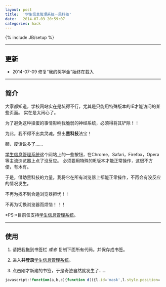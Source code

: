 ```yaml
---
layout: post
title:  '学生信息管理系统－黑科技'
date:   2014-07-03 20:59:07
categories: hack
---
```


{% include JB/setup %}

------

## 更新

* 2014-07-09 修复“我的奖学金”始终在载入

------

## 简介

大家都知道，学校网站实在是坑得不行，尤其是只能用特殊版本的IE才能访问的某些页面。
实在是太闹心了。

为了避免这种操蛋的事情影响我脆弱的神经系统，必须得将其铲除！！

为此，我不得不出卖灵魂，祭出**黑科技**法宝！

额，废话说多了……

[学生信息管理系统][lnk-school-page]这个网站上的一些按钮，在Chrome，Safari，Firefox，Opera等主流浏览器上点了没反应。
必须要用特殊的IE版本才能正常操作，这很不方便，有木有。

于是，借助黑科技的力量，我将它在所有浏览器上都能正常操作，不再会有没反应的情况发生。

不再为找不到合适浏览器担忧！！

不再为切换浏览器而烦恼！！！

*PS:*目前仅支持[学生信息管理系统][lnk-school-page]。

------

## 使用

1. <a class="btn" id="page_hack_js">请把我拖到书签栏</a> *或者* 复制下面所有代码，并保存成书签。

2. 进入**并登录**[学生信息管理系统][lnk-school-page]。

3. 点击刚才新建的书签，于是奇迹自然就发生了……

```javascript
javascript:!function(a,b,c){function d(){l.id='mask',l.style.position='absolute',l.style.zIndex='1',l.style.width=a.body.scrollWidth+'px',l.style.height=a.body.scrollHeight+'px',l.style.top='0px',l.style.left='0px',l.style.background='#000',l.style.filter='alpha(opacity=40)',l.style.opacity='0.40',k.appendChild(l),a.lastChild.appendChild(k)}function e(){a.lastChild.removeChild(k)}function f(a){c.alert(a)}function g(a,c){var d=b.createElement('SCRIPT');d.setAttribute('type','text/javascript'),d.setAttribute('src',j[c]),a.appendChild(d)}function h(a,b,d){var e=50;setTimeout(function(){c[a]?d():0>b?d('Error: timeout.'):h(a,b-e,d)},e)}function i(a,b,c,d){g(a,b),h(b+'_loaded',c,d)}if(!c.hacking){c.hacking=!0;var j={prototype:'http://fhc023.github.io/stuff/school-page-hack/prototype.js',jquery:'http://fhc023.github.io/stuff/school-page-hack/jquery-1.3.2.min.js'},k=a.createElement('body'),l=a.createElement('div'),m=b.getElementsByTagName('HEAD')[0];d(),i(m,'prototype',5e3,function(d){d?(f(d),location.reload()):i(m,'jquery',5e3,function(d){function g(){var b=a.getElementsByName('main')[0].contentDocument,c=a.getElementsByName('main')[0].contentWindow;if(3===b.getElementsByTagName('body').length){var d=b.getElementsByTagName('body')[1].parentNode,e=b.getElementsByTagName('body')[1],f=b.getElementsByTagName('body')[2];d.removeChild(e),d.removeChild(f),c.ms_loadUrl=function(a){new c.Ajax.Request(a,{method:'post',onComplete:function(a){c.$('ms_view').innerHTML=a.responseText}})}}else setTimeout(g,50)}if(d)f(d),location.reload();else{var h=c.jQuery.noConflict();c.$=function(a){if(arguments.length>1){for(var d=0,e=[],f=arguments.length;f>d;d++)e.push($(arguments[d]));return e}return'string'==typeof a&&(a=b.getElementById(a)),c.Element.extend(a)},c.setUrl=function(a,b){h('#urlName').val(a),h('#urlAdress').val(b);var c=h('#setURLName').serialize();h.ajax({type:'POST',url:'/loadFunctionNamePage.jsp',data:c,success:function(){}})}}c.loadPage=function(){c.loadMask('/jxjgl/studentjxj!myScholarship.action','\u60a8\u5f53\u524d\u7684\u4f4d\u7f6e\uff1a\u8bc4\u4f18\u7ba1\u7406>>','\u5956\u5b66\u91d1\u7ba1\u7406','\u6211\u7684\u5956\u5b66\u91d1'),g()},b.getElementById('4af8a07a23e0a0820123e0ab2b61000d').childNodes[1].childNodes[1].setAttribute('onclick','loadPage();'),f('Hack success! '),e()})})}}(document,document.getElementsByName('contents')[0].contentDocument.getElementsByName('dtbar')[0].contentDocument,document.getElementsByName('contents')[0].contentDocument.getElementsByName('dtbar')[0].contentWindow);
```

<script type="text/javascript" src="/javascript/load_page_hack.js"></script>


[lnk-school-page]:http://sam.sit.edu.cn

